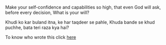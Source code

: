 Make your self-confidence and capabilities so high,
that even God will ask,
before every decision,
What is your will?

Khudi ko kar buland itna,
ke har taqdeer se pahle,
Khuda bande se khud puchhe,
bata teri raza kya hai?

To know who wrote this click [here](author_name/author.md)
